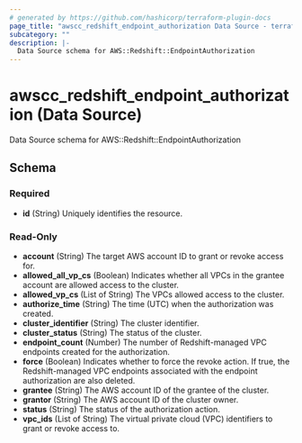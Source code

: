 ```yaml
---
# generated by https://github.com/hashicorp/terraform-plugin-docs
page_title: "awscc_redshift_endpoint_authorization Data Source - terraform-provider-awscc"
subcategory: ""
description: |-
  Data Source schema for AWS::Redshift::EndpointAuthorization
---
```


# awscc_redshift_endpoint_authorization (Data Source)

Data Source schema for AWS::Redshift::EndpointAuthorization



<!-- schema generated by tfplugindocs -->
## Schema

### Required

- **id** (String) Uniquely identifies the resource.

### Read-Only

- **account** (String) The target AWS account ID to grant or revoke access for.
- **allowed_all_vp_cs** (Boolean) Indicates whether all VPCs in the grantee account are allowed access to the cluster.
- **allowed_vp_cs** (List of String) The VPCs allowed access to the cluster.
- **authorize_time** (String) The time (UTC) when the authorization was created.
- **cluster_identifier** (String) The cluster identifier.
- **cluster_status** (String) The status of the cluster.
- **endpoint_count** (Number) The number of Redshift-managed VPC endpoints created for the authorization.
- **force** (Boolean) Indicates whether to force the revoke action. If true, the Redshift-managed VPC endpoints associated with the endpoint authorization are also deleted.
- **grantee** (String) The AWS account ID of the grantee of the cluster.
- **grantor** (String) The AWS account ID of the cluster owner.
- **status** (String) The status of the authorization action.
- **vpc_ids** (List of String) The virtual private cloud (VPC) identifiers to grant or revoke access to.


